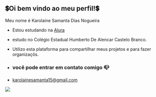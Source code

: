 ## 💲Oi bem vindo ao meu perfil!💲

Meu nome é Karolaine Samanta Dias Nogueira

- Estou estudando na [Alura ](https://www.Alura.com.br)
- estudo no Colégio Estadual Humberto De Alencar Castelo Branco.
- Utilizo esta plataforma para compartilhar meus projetos e  para fazer organizaçõs.

- ### você pode entrar em contato comigo 📪 

 - karolainesamanta15@gmail.com



![](https://media.tenor.com/NnFtAeCwl9AAAAAM/messi.gif)
